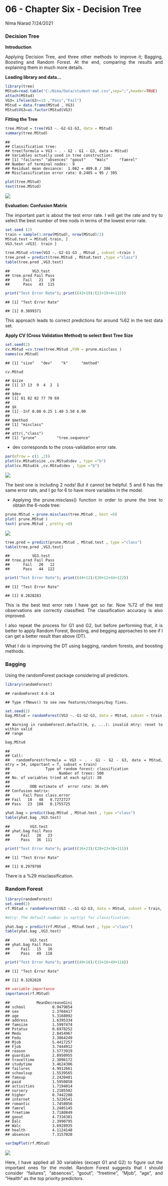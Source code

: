 06 - Chapter Six - Decision Tree
================
Nima Niarad
7/24/2021

<style> body {text-align: justify} </style>

<!-- Justify text. -->

### **Decision Tree**

**Introduction**

Applying Decision Tree, and three other methods to improve it; Bagging,
Boosting and Random Forest. At the end, comparing the results and
explaining them in much more details.

**Loading library and data…**

``` r
library(tree)
MStud=read.table("C:/Nima/Data/student-mat.csv",sep=";",header=TRUE)
attach(MStud)
VG3= ifelse(G3>=10 ,"Pass","Fail")
MStud = data.frame(MStud , VG3)
MStud$VG3=as.factor(MStud$VG3)
```

**Fitting the Tree**

``` r
tree.MStud = tree(VG3 ~.-G2-G1-G3, data = MStud)
summary(tree.MStud)
```

    ## 
    ## Classification tree:
    ## tree(formula = VG3 ~ . - G2 - G1 - G3, data = MStud)
    ## Variables actually used in tree construction:
    ## [1] "failures" "absences" "goout"    "Walc"     "famrel"  
    ## Number of terminal nodes:  9 
    ## Residual mean deviance:  1.062 = 409.8 / 386 
    ## Misclassification error rate: 0.2405 = 95 / 395

``` r
plot(tree.MStud)
text(tree.MStud)
```

![](06---Chapter-Six---Decision-Tree_files/figure-gfm/unnamed-chunk-3-1.png)<!-- -->

**Evaluation: Confusion Matrix**

The important part is about the test error rate. I will get the rate and
try to select the best number of tree nods in terms of the lowest error
rate.

``` r
set.seed (2)
train = sample(1:nrow(MStud), nrow(MStud)/2)
MStud.test = MStud[-train, ]
VG3.test =VG3[- train ]

tree.MStud =tree(VG3 ~.-G2-G1-G3 , MStud , subset =train )
tree.pred = predict(tree.MStud , MStud.test ,type ="class")
table(tree.pred ,VG3.test)
```

    ##          VG3.test
    ## tree.pred Fail Pass
    ##      Fail   21   19
    ##      Pass   43  115

``` r
print("Test Error Rate"); print((43+19)/(21+19+4+115))
```

    ## [1] "Test Error Rate"

    ## [1] 0.3899371

This approach leads to correct predictions for around %62 in the test
data set.

**Apply CV (Cross Validation Method) to select Best Tree Size**

``` r
set.seed(2)
cv.MStud =cv.tree(tree.MStud ,FUN = prune.misclass )
names(cv.MStud)
```

    ## [1] "size"   "dev"    "k"      "method"

``` r
cv.MStud
```

    ## $size
    ## [1] 17 13  9  4  2  1
    ## 
    ## $dev
    ## [1] 81 82 82 77 70 69
    ## 
    ## $k
    ## [1] -Inf 0.00 0.25 1.40 3.50 6.00
    ## 
    ## $method
    ## [1] "misclass"
    ## 
    ## attr(,"class")
    ## [1] "prune"         "tree.sequence"

-   dev corresponds to the cross-validation error rate.

``` r
par(mfrow = c(1 ,2))
plot(cv.MStud$size ,cv.MStud$dev , type ="b")
plot(cv.MStud$k ,cv.MStud$dev , type ="b")
```

![](06---Chapter-Six---Decision-Tree_files/figure-gfm/unnamed-chunk-7-1.png)<!-- -->

The best one is including 2 nods! But it cannot be helpful. 5 and 6 has
the same error rate, and I go for 6 to have more variables in the model.

-   Applying the prune.misclass() function in order to prune the tree to
    obtain the 6-node tree:

``` r
prune.MStud = prune.misclass(tree.MStud , best =6)
plot( prune.MStud )
text( prune.MStud , pretty =0)
```

![](06---Chapter-Six---Decision-Tree_files/figure-gfm/unnamed-chunk-8-1.png)<!-- -->

``` r
tree.pred = predict(prune.MStud , MStud.test , type ="class")
table(tree.pred ,VG3.test)
```

    ##          VG3.test
    ## tree.pred Fail Pass
    ##      Fail   20   12
    ##      Pass   44  122

``` r
print("Test Error Rate"); print((44+12)/(20+12+44+122))
```

    ## [1] "Test Error Rate"

    ## [1] 0.2828283

This is the best test error rate I have got so far. Now %72 of the test
observations are correctly classified. The classification accuracy is
also improved.

I also repeat the process for G1 and G2, but before performing that, it
is better to apply Random Forest, Boosting, and begging approaches to
see if I can get a better result than above (DT).

What I do is improving the DT using bagging, random forests, and
boosting methods.

### **Bagging**

Using the randomForest package considering all predictors.

``` r
library(randomForest)
```

    ## randomForest 4.6-14

    ## Type rfNews() to see new features/changes/bug fixes.

``` r
set.seed(2)
bag.MStud = randomForest(VG3 ~.-G1-G2-G3, data = MStud, subset = train, mtry=34, important=T)
```

    ## Warning in randomForest.default(m, y, ...): invalid mtry: reset to within valid
    ## range

``` r
bag.MStud
```

    ## 
    ## Call:
    ##  randomForest(formula = VG3 ~ . - G1 - G2 - G3, data = MStud,      mtry = 34, important = T, subset = train) 
    ##                Type of random forest: classification
    ##                      Number of trees: 500
    ## No. of variables tried at each split: 30
    ## 
    ##         OOB estimate of  error rate: 36.04%
    ## Confusion matrix:
    ##      Fail Pass class.error
    ## Fail   18   48   0.7272727
    ## Pass   23  108   0.1755725

``` r
yhat.bag = predict(bag.MStud , MStud.test , type ="class")
table(yhat.bag ,VG3.test)
```

    ##         VG3.test
    ## yhat.bag Fail Pass
    ##     Fail   28   23
    ##     Pass   36  111

``` r
print("Test Error Rate"); print((36+23)/(28+23+36+111))
```

    ## [1] "Test Error Rate"

    ## [1] 0.2979798

There is a %29 misclassification.

### **Random Forest**

``` r
library(randomForest)
set.seed(2)
rf.MStud = randomForest(VG3 ~.-G1-G2-G3, data = MStud, subset = train, important=T)

#mtry: The default number is sqrt(p) for classification; 

yhat.bag = predict(rf.MStud , MStud.test , type ="class")
table(yhat.bag ,VG3.test)
```

    ##         VG3.test
    ## yhat.bag Fail Pass
    ##     Fail   15   16
    ##     Pass   49  118

``` r
print("Test Error Rate"); print((49+16)/(15+16+49+118))
```

    ## [1] "Test Error Rate"

    ## [1] 0.3282828

``` r
## variable importance
importance(rf.MStud)
```

    ##            MeanDecreaseGini
    ## school            0.9479854
    ## sex               2.3768417
    ## age               5.3168092
    ## address           1.6395334
    ## famsize           1.5997474
    ## Pstatus           0.6978252
    ## Medu              2.8454967
    ## Fedu              3.3864249
    ## Mjob              5.4417257
    ## Fjob              3.7444912
    ## reason            3.5773919
    ## guardian          2.8950955
    ## traveltime        2.3896172
    ## studytime         3.4624306
    ## failures          4.9912661
    ## schoolsup         1.5539565
    ## famsup            2.2420401
    ## paid              1.5950858
    ## activities        1.7194014
    ## nursery           1.2105502
    ## higher            0.7442288
    ## internet          1.5226541
    ## romantic          1.7458056
    ## famrel            3.2405145
    ## freetime          3.7180849
    ## goout             4.7316381
    ## Dalc              2.3990795
    ## Walc              3.6928935
    ## health            4.1124148
    ## absences          7.3157020

``` r
varImpPlot(rf.MStud)
```

![](06---Chapter-Six---Decision-Tree_files/figure-gfm/unnamed-chunk-15-1.png)<!-- -->

Here, I have applied all 30 variables (except G1 and G2) to figure out
the important ones for the model. Random Forest suggests that I should
consider “failures”, “absences”, “goout”, “freetime”, “Mjob”, “age”, and
“Health” as the top priority predictors.
